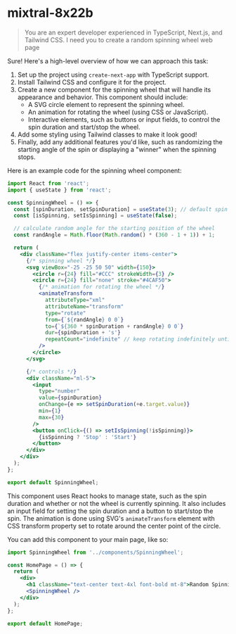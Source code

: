 # mixtral-8x22b

> You are an expert developer experienced in TypeScript, Next.js, and Tailwind CSS. I need you to create a random spinning wheel web page

Sure! Here's a high-level overview of how we can approach this task:

1. Set up the project using `create-next-app` with TypeScript support.
2. Install Tailwind CSS and configure it for the project.
3. Create a new component for the spinning wheel that will handle its appearance and behavior. This 
component should include:
	* A SVG circle element to represent the spinning wheel.
	* An animation for rotating the wheel (using CSS or JavaScript).
	* Interactive elements, such as buttons or input fields, to control the spin duration and start/stop 
the wheel.
4. Add some styling using Tailwind classes to make it look good!
5. Finally, add any additional features you'd like, such as randomizing the starting angle of the 
spin or displaying a "winner" when the spinning stops.

Here is an example code for the spinning wheel component:
```jsx
import React from 'react';
import { useState } from 'react';

const SpinningWheel = () => {
  const [spinDuration, setSpinDuration] = useState(3); // default spin duration in seconds
  const [isSpinning, setIsSpinning] = useState(false);

  // calculate random angle for the starting position of the wheel
  const randAngle = Math.floor(Math.random() * (360 - 1 + 1)) + 1;

  return (
    <div className="flex justify-center items-center">
      {/* spinning wheel */}
      <svg viewBox="-25 -25 50 50" width={150}>
        <circle r={24} fill="#CCC" strokeWidth={3} />
        <circle r={24} fill="none" stroke="#4CAF50">
          {/* animation for rotating the wheel */}
          <animateTransform
            attributeType="xml"
            attributeName="transform"
            type="rotate"
            from={`${randAngle} 0 0`}
            to={`${360 * spinDuration + randAngle} 0 0`}
            dur={spinDuration + 's'}
            repeatCount="indefinite" // keep rotating indefinitely until the user stops it
          />
        </circle>
      </svg>

      {/* controls */}
      <div className="ml-5">
        <input
          type="number"
          value={spinDuration}
          onChange={e => setSpinDuration(+e.target.value)}
          min={1}
          max={30}
        />
        <button onClick={() => setIsSpinning(!isSpinning)}>
          {isSpinning ? 'Stop' : 'Start'}
        </button>
      </div>
    </div>
  );
};

export default SpinningWheel;
```
This component uses React hooks to manage state, such as the spin duration and whether or not the 
wheel is currently spinning. It also includes an input field for setting the spin duration and a 
button to start/stop the spin. The animation is done using SVG's `animateTransform` element with CSS 
transform property set to rotate around the center point of the circle.

You can add this component to your main page, like so:
```jsx
import SpinningWheel from '../components/SpinningWheel';

const HomePage = () => {
  return (
    <div>
      <h1 className="text-center text-4xl font-bold mt-8">Random Spinning Wheel</h1>
      <SpinningWheel />
    </div>
  );
};

export default HomePage;
```
